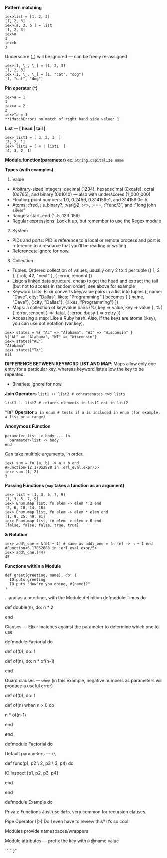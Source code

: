 **Pattern matching**
```
iex>list = [1, 2, 3]
[1, 2, 3]
iex>[a, 2, b ] = list
[1, 2, 3]
iex>a
1
iex>b
3
```

Underscore (\_) will be ignored — can be freely re-assigned
```
iex>[1, \_, \_] = [1, 2, 3]
[1, 2, 3]
iex>[1, \_, \_] = [1, "cat", "dog"]
[1, "cat", "dog"]
```

**Pin operator (^)**
```
iex>a = 1
1
iex>a = 2
2
iex>^a = 1
**(MatchError) no match of right hand side value: 1
```

**List — [ head | tail  ]**
```
iex> list1 = [ 3, 2, 1  ]
[3, 2, 1]
iex> list2 = [ 4 | list1  ]
[4, 3, 2, 1]
```

**Module.function(parameter)**
ex. `String.capitalize name`

**Types (with examples)**
1. Value
* Arbitrary-sized integers: decimal (1234), hexadecimal (0xcafe), octal (0o765), and binary (0b1010) — also with underscores (1\_000\_000)
* Floating-point numbers: 1.0, 0.2456, 0.314159e1, and 314159.0e-5
* Atoms: :fred, :is\_binary?, :var@2, :<>, :===, :"func/3”, and :"long john silver"
* Ranges: start..end (1..5, 123..156)
* Regular expressions: Look it up, but remember to use the Regex module

2. System
* PIDs and ports: PID is reference to a local or remote process and port is reference to a resource that you’ll be reading or writing.
* References: Ignore for now.

3. Collection
* Tuples: Ordered collection of values, usually only 2 to 4 per tuple ({ 1, 2  }, { :ok, 42, "next”  }, { :error, :enoent  })
* Lists: a linked data structure, cheap to get the head and extract the tail (but not to access in random order), see above for example
* Keyword Lists: Elixir converts key/value pairs in a list into tuples ([ name: "Dave", city: "Dallas", likes: "Programming”  ] becomes [ {:name, "Dave"}, {:city, "Dallas"}, {:likes, "Programming"}  ])
* Maps: a collection of key/value pairs (%{ key => value, key => value  }, %{ { :error, :enoent  } => :fatal, { :error, :busy  } => :retry  })
* Accessing a map: Like a Ruby hash. Also, if the keys are atoms (:key), you can use dot notation (var.key).

```
iex> states = %{ "AL" => "Alabama", "WI" => "Wisconsin" }
%{"AL" => "Alabama", "WI" => "Wisconsin"}
iex> states["AL"]
"Alabama"
iex> states["TX"]
nil
```

**DIFFERENCE BETWEEN KEYWORD LIST AND MAP**: Maps allow only one entry for a particular key, whereas keyword lists allow the key to be repeated.
* Binaries: Ignore for now.

**Join Operators**
`list1 ++ list2 # concatenates two lists`

`list1 -- list2 # returns elements in list1 not in list2`

**“In" Operator**
`a in enum # tests if a is included in enum (for example, a list or a range)`

**Anonymous Function**
```
parameter-list -> body ... fn
  parameter-list -> body
end
```

Can take multiple arguments, in order.

```
iex> sum = fn (a, b) -> a + b end
#Function<12.17052888 in :erl_eval.expr/5>
iex> sum.(1, 2)
3
```

**Passing Functions (`map` takes a function as an argument)**
```
iex> list = [1, 3, 5, 7, 9]
[1, 3, 5, 7, 9]
iex> Enum.map list, fn elem -> elem * 2 end
[2, 6, 10, 14, 18]
iex> Enum.map list, fn elem -> elem * elem end
[1, 9, 25, 49, 81]
iex> Enum.map list, fn elem -> elem > 6 end
[false, false, false, true, true]
```

**& Notation**
```
iex> add\_one = &(&1 + 1) # same as add\_one = fn (n) -> n + 1 end
#Function<6.17052888 in :erl_eval.expr/5>
iex> add\_one.(44)
45
```

**Functions within a Module**
```
def greet(greeting, name), do: (
  IO.puts greeting
  IO.puts "How're you doing, #{name}?"
)
```

…and as a one-liner, with the Module definition
defmodule Times do

def double(n), do: n * 2

end

Clauses — Elixir matches against the parameter to determine which one to use

defmodule Factorial do

 def of(0), do: 1

 def of(n), do: n * of(n-1)

end

Guard clauses — `when`
(in this example, negative numbers as parameters will produce a useful error)

 def of(0), do: 1

 def of(n) when n > 0 do

 n * of(n-1)

 end

end

defmodule Factorial do

Default parameters — `\\`

 def func(p1, p2 \\ 2, p3 \\ 3, p4) do

 IO.inspect [p1, p2, p3, p4]

 end

end

defmodule Example do

Private Functions
Just use `defp`, very common for recursion clauses.

Pipe Operator (|>)
Do I even have to review this? It’s so cool.

Modules provide namespaces/wrappers

Module attributes — prefix the key with `@`
@name value



`"
" }"
